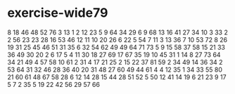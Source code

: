 # exercise-wide79
8
18
46
48
52
76
3
13
1
2
12
23
5
9
64
34
29
6
9
68
13
16
41
27
34
10
3
33
2
2
56
23
23
28
16
53
46
12
11
10
20
26
6
22
5
54
7
11
3
13
36
7
10
53
72
8
26
19
31
25
45
46
51
31
35
6
32
54
62
49
49
64
71
73
5
9
15
58
37
58
15
21
33
36
49
30
20
2
6
17
5
4
11
30
18
27
69
17
67
35
19
10
45
31
1
14
8
27
73
64
34
21
49
4
57
58
10
61
2
31
4
17
21
25
2
15
22
37
81
59
2
34
49
14
36
34
2
53
64
31
32
46
28
36
40
20
31
48
27
60
49
44
61
4
4
12
35
1
34
33
55
80
21
60
61
48
67
58
28
6
12
14
28
15
44
28
51
52
5
50
12
41
14
19
6
21
23
9
17
5
7
2
35
5
19
22
42
56
29
57
66
